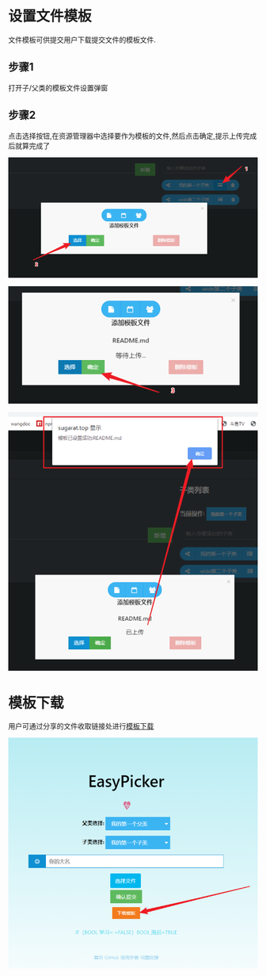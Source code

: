 # 设置文件模板

文件模板可供提交用户下载提交文件的模板文件.

## 步骤1

打开子/父类的模板文件设置弹窗

## 步骤2

点击选择按钮,在资源管理器中选择要作为模板的文件,然后点击确定,提示上传完成后就算完成了

![](../../static/upload-temp-step1.png)

![](../../static/upload-temp-step2.png)

![](../../static/upload-temp-step3.png)

# 模板下载
用户可通过分享的文件收取链接处进行[模板下载](https://sugarat.top/EasyPicker/home/test?parent=%E6%88%91%E7%9A%84%E7%AC%AC%E4%B8%80%E4%B8%AA%E7%88%B6%E7%B1%BB&child=%E6%88%91%E7%9A%84%E7%AC%AC%E4%B8%80%E4%B8%AA%E5%AD%90%E7%B1%BB)


![](../../static/download-temp.png)